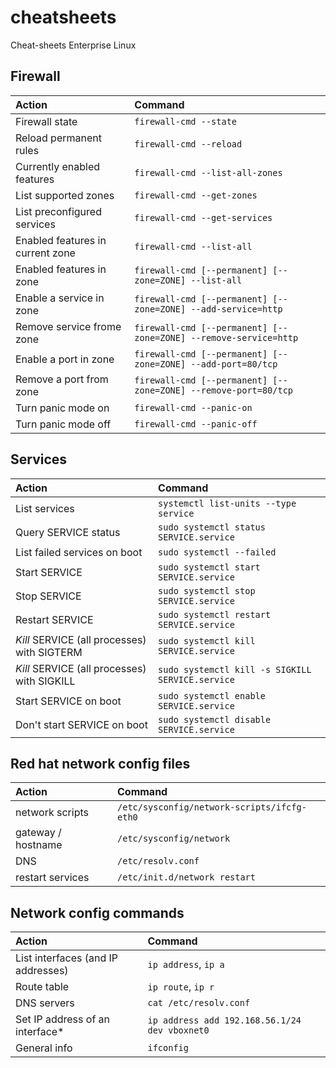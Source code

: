 cheatsheets
===========

Cheat-sheets Enterprise Linux

## Firewall

| Action                           | Command                                                          |
| :---                             | :---                                                             |
| Firewall state                   | `firewall-cmd --state`                                           |
| Reload permanent rules           | `firewall-cmd --reload`                                          |
| Currently enabled features       | `firewall-cmd --list-all-zones`                                  |
| List supported zones             | `firewall-cmd --get-zones`                                       |
| List preconfigured services      | `firewall-cmd --get-services`                                    |
| Enabled features in current zone | `firewall-cmd --list-all`                                        |
| Enabled features in zone         | `firewall-cmd [--permanent] [--zone=ZONE] --list-all`            |
| Enable a service in zone         | `firewall-cmd [--permanent] [--zone=ZONE] --add-service=http`    |
| Remove service frome zone        | `firewall-cmd [--permanent] [--zone=ZONE] --remove-service=http` |
| Enable a port in zone            | `firewall-cmd [--permanent] [--zone=ZONE] --add-port=80/tcp`     |
| Remove a port from zone          | `firewall-cmd [--permanent] [--zone=ZONE] --remove-port=80/tcp`  |
| Turn panic mode on               | `firewall-cmd --panic-on`                                        |
| Turn panic mode off              | `firewall-cmd --panic-off`                                       |      

## Services

| Action                                      | Command                                          |
| :---                                        | :---                                             |
| List services                               | `systemctl list-units --type service`            |
| Query SERVICE status                        | `sudo systemctl status SERVICE.service`          |
| List failed services on boot                | `sudo systemctl --failed`                        |
| Start SERVICE                               | `sudo systemctl start SERVICE.service`           |
| Stop SERVICE                                | `sudo systemctl stop SERVICE.service`            |
| Restart SERVICE                             | `sudo systemctl restart SERVICE.service`         |
| *Kill* SERVICE (all processes) with SIGTERM | `sudo systemctl kill SERVICE.service`            |
| *Kill* SERVICE (all processes) with SIGKILL | `sudo systemctl kill -s SIGKILL SERVICE.service` |
| Start SERVICE on boot                       | `sudo systemctl enable SERVICE.service`          |
| Don't start SERVICE on boot                 | `sudo systemctl disable SERVICE.service`         |

## Red hat network config files

| Action                                      | Command                                          |
| :---                                        | :---                                             |
| network scripts                             | `/etc/sysconfig/network-scripts/ifcfg-eth0`      |
| gateway / hostname                          | `/etc/sysconfig/network`                         |
| DNS                                         | `/etc/resolv.conf       `                        |
| restart services                            | `/etc/init.d/network restart`                    |

## Network config commands

| Action                             | Command                                       |
| :---                               | :---                                          |
| List interfaces (and IP addresses) | `ip address`, `ip a`                          |
| Route table                        | `ip route`, `ip r`                            |
| DNS servers                        | `cat /etc/resolv.conf`                        |
| Set IP address of an interface*    | `ip address add 192.168.56.1/24 dev vboxnet0` |
| General info                       | `ifconfig`                                    |

